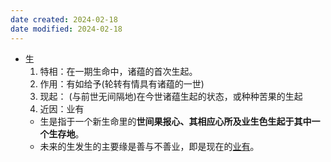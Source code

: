 ```yaml
---
date created: 2024-02-18
date modified: 2024-02-18
---
```

- 生
    1. 特相：在一期生命中，诸蕴的首次生起。    
    2. 作用：有如给予(轮转有情具有诸蕴的一世)    
    3. 现起： (与前世无间隔地)在今世诸蕴生起的状态，或种种苦果的生起    
    4. 近因：业有
    - 生是指于一个新生命里的**世间果报心、其相应心所及业生色生起于其中一个生存地**。
    - 未来的生发生的主要缘是善与不善业，即是现在的[业有](业有.md)。
